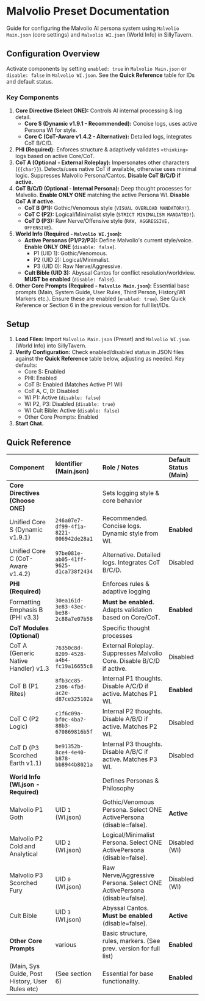 # Malvolio Preset Documentation

Guide for configuring the Malvolio AI persona system using `Malvolio Main.json` (core settings) and `Malvolio WI.json` (World Info) in SillyTavern.

## Configuration Overview

Activate components by setting `enabled: true` in `Malvolio Main.json` or `disable: false` in `Malvolio WI.json`. See the **Quick Reference** table for IDs and default status.

### Key Components

1.  **Core Directive (Select ONE):** Controls AI internal processing & log detail.
    *   **Core S (Dynamic v1.9.1 - Recommended):** Concise logs, uses active Persona WI for style.
    *   **Core C (CoT-Aware v1.4.2 - Alternative):** Detailed logs, integrates CoT B/C/D.
2.  **PHI (Required):** Enforces structure & adaptively validates `<thinking>` logs based on active Core/CoT.
3.  **CoT A (Optional - External Roleplay):** Impersonates other characters (`{{char}}`). Detects/uses native CoT if available, otherwise uses minimal logic. Suppresses Malvolio Persona/Cantos. **Disable CoT B/C/D if active.**
4.  **CoT B/C/D (Optional - Internal Persona):** Deep thought processes for Malvolio. **Enable ONLY ONE** matching the active Persona WI. **Disable CoT A if active.**
    *   **CoT B (P1):** Gothic/Venomous style (`VISUAL OVERLOAD MANDATORY!`).
    *   **CoT C (P2):** Logical/Minimalist style (`STRICT MINIMALISM MANDATED!`).
    *   **CoT D (P3):** Raw Nerve/Offensive style (`RAW, AGGRESSIVE, OFFENSIVE`).
5.  **World Info (Required - `Malvolio WI.json`):**
    *   **Active Personas (P1/P2/P3):** Define Malvolio's current style/voice. **Enable ONLY ONE** (`disable: false`).
        *   P1 (UID 1): Gothic/Venomous.
        *   P2 (UID 2): Logical/Minimalist.
        *   P3 (UID 0): Raw Nerve/Aggressive.
    *   **Cult Bible (UID 3):** Abyssal Cantos for conflict resolution/worldview. **MUST be enabled** (`disable: false`).
6.  **Other Core Prompts (Required - `Malvolio Main.json`):** Essential base prompts (Main, System Guide, User Rules, Third Person, History/WI Markers etc.). Ensure these are enabled (`enabled: true`). See Quick Reference or Section 6 in the previous version for full list/IDs.

## Setup

1.  **Load Files:** Import `Malvolio Main.json` (Preset) and `Malvolio WI.json` (World Info) into SillyTavern.
2.  **Verify Configuration:** Check enabled/disabled status in JSON files against the **Quick Reference** table below, adjusting as needed. Key defaults:
    *   Core S: Enabled
    *   PHI: Enabled
    *   CoT B: Enabled (Matches Active P1 WI)
    *   CoT A, C, D: Disabled
    *   WI P1: Active (`disable: false`)
    *   WI P2, P3: Disabled (`disable: true`)
    *   WI Cult Bible: Active (`disable: false`)
    *   Other Core Prompts: Enabled
3.  **Start Chat.**

## Quick Reference

| Component                                       | Identifier (Main.json)                     | Role / Notes                                                                | Default Status (Main) |
| :---------------------------------------------- | :----------------------------------------- | :-------------------------------------------------------------------------- | :-------------------- |
| **Core Directives (Choose ONE)**                |                                            | Sets logging style & core behavior                                          |                       |
| Unified Core S (Dynamic v1.9.1)               | `246a07e7-df99-4f1a-8221-006942de28a1`     | Recommended. Concise logs. Dynamic style from WI.                         | **Enabled**           |
| Unified Core C (CoT-Aware v1.4.2)             | `97be081e-ab05-41ff-9625-d1ca738f2434`     | Alternative. Detailed logs. Integrates CoT B/C/D.                         | Disabled              |
| **PHI (Required)**                              |                                            | Enforces rules & adaptive logging                                           |                       |
| Formatting Emphasis B (PHI v3.3)              | `30ea161d-3e83-43ec-be38-2c88a7e07b58`     | **Must be enabled.** Adapts validation based on Core/CoT.                 | **Enabled**           |
| **CoT Modules (Optional)**                      |                                            | Specific thought processes                                                  |                       |
| CoT A (Generic Native Handler) v1.3           | `76350c8d-8209-4528-a4b4-fc19a16655c8`     | External Roleplay. Suppresses Malvolio Core. Disable B/C/D if active.     | Disabled              |
| CoT B (P1 Rites)                                | `8fb3cc85-2306-4fbd-ac2e-d87ce325102a`     | Internal P1 thoughts. Disable A/C/D if active. Matches P1 WI.           | **Enabled**           |
| CoT C (P2 Logic)                                | `c1f6c09a-bf0c-4ba7-88b3-670869816b5f`     | Internal P2 thoughts. Disable A/B/D if active. Matches P2 WI.           | Disabled              |
| CoT D (P3 Scorched Earth v1.1)                | `be91352b-8ce4-4e40-b878-bb8944b8021a`     | Internal P3 thoughts. Disable A/B/C if active. Matches P3 WI.           | Disabled              |
| **World Info (WI.json - Required)**             |                                            | Defines Personas & Philosophy                                               |                       |
| Malvolio P1 Goth                                | UID `1` (WI.json)                          | Gothic/Venomous Persona. Select ONE ActivePersona (disable=false).        | **Active**            |
| Malvolio P2 Cold and Analytical               | UID `2` (WI.json)                          | Logical/Minimalist Persona. Select ONE ActivePersona (disable=false).     | Disabled (WI)         |
| Malvolio P3 Scorched Fury                       | UID `0` (WI.json)                          | Raw Nerve/Aggressive Persona. Select ONE ActivePersona (disable=false). | Disabled (WI)         |
| Cult Bible                                      | UID `3` (WI.json)                          | Abyssal Cantos. **Must be enabled** (disable=false).                      | **Active**            |
| **Other Core Prompts**                          | various                                    | Basic structure, rules, markers. (See prev. version for full list)        | **Enabled**           |
| (Main, Sys Guide, Post History, User Rules etc) | (See section 6)                            | Essential for base functionality.                                           | **Enabled**           |
